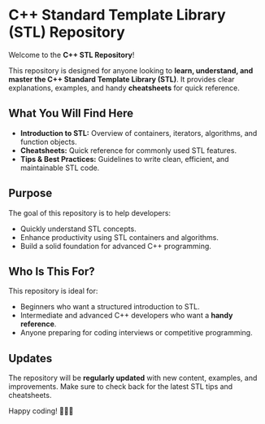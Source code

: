 # C++ Standard Template Library (STL) Repository

Welcome to the **C++ STL Repository**!  

This repository is designed for anyone looking to **learn, understand, and master the C++ Standard Template Library (STL)**. It provides clear explanations, examples, and handy **cheatsheets** for quick reference.  

## What You Will Find Here
- **Introduction to STL:** Overview of containers, iterators, algorithms, and function objects.  
- **Cheatsheets:** Quick reference for commonly used STL features.  
- **Tips & Best Practices:** Guidelines to write clean, efficient, and maintainable STL code.  

## Purpose
The goal of this repository is to help developers:  
- Quickly understand STL concepts.  
- Enhance productivity using STL containers and algorithms.  
- Build a solid foundation for advanced C++ programming.  

## Who Is This For?
This repository is ideal for:  
- Beginners who want a structured introduction to STL.  
- Intermediate and advanced C++ developers who want a **handy reference**.  
- Anyone preparing for coding interviews or competitive programming.  

## Updates
The repository will be **regularly updated** with new content, examples, and improvements. Make sure to check back for the latest STL tips and cheatsheets.  

Happy coding! 👩‍💻💙
